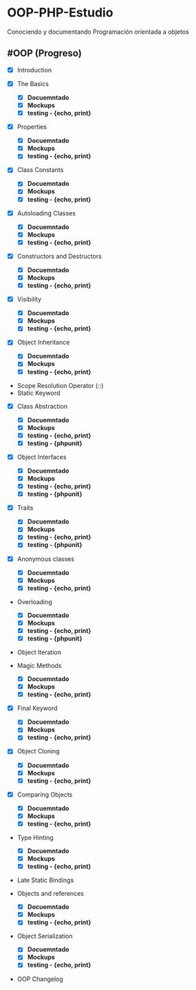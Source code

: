 # OOP-PHP-Estudio

Conociendo y documentando Programación orientada a objetos

## \#OOP (Progreso)

- [x] Introduction
- [x] The Basics

  - [x] **Docuemntado**
  - [x] **Mockups**
  - [x] **testing - {echo, print}**

- [x] Properties

  - [x] **Docuemntado**
  - [x] **Mockups**
  - [x] **testing - {echo, print}**

- [x] Class Constants

  - [x] **Docuemntado**
  - [x] **Mockups**
  - [x] **testing - {echo, print}**

- [x] Autoloading Classes

  - [x] **Docuemntado**
  - [x] **Mockups**
  - [x] **testing - {echo, print}**

- [x] Constructors and Destructors

  - [x] **Docuemntado**
  - [x] **Mockups**
  - [x] **testing - {echo, print}**

- [x] Visibility

  - [x] **Docuemntado**
  - [x] **Mockups**
  - [x] **testing - {echo, print}**

- [x] Object Inheritance

  - [x] **Docuemntado**
  - [x] **Mockups**
  - [x] **testing - {echo, print}**

- Scope Resolution Operator (::)
- Static Keyword
- [x] Class Abstraction

  - [x] **Docuemntado**
  - [x] **Mockups**
  - [x] **testing - {echo, print}**
  - [x] **testing - {phpunit}**

- [x] Object Interfaces

  - [x] **Docuemntado**
  - [x] **Mockups**
  - [x] **testing - {echo, print}**
  - [x] **testing - {phpunit}**

- [x] Traits

  - [x] **Docuemntado**
  - [x] **Mockups**
  - [x] **testing - {echo, print}**
  - [x] **testing - {phpunit}**

- [x] Anonymous classes

  - [x] **Docuemntado**
  - [x] **Mockups**
  - [x] **testing - {echo, print}**

- Overloading

  - [x] **Docuemntado**
  - [x] **Mockups**
  - [x] **testing - {echo, print}**
  - [x] **testing - {phpunit}**

- Object Iteration
- Magic Methods

  - [x] **Docuemntado**
  - [x] **Mockups**
  - [x] **testing - {echo, print}**

- [x] Final Keyword

  - [x] **Docuemntado**
  - [x] **Mockups**
  - [x] **testing - {echo, print}**

- [x] Object Cloning

  - [x] **Docuemntado**
  - [x] **Mockups**
  - [x] **testing - {echo, print}**

- [x] Comparing Objects

  - [x] **Docuemntado**
  - [x] **Mockups**
  - [x] **testing - {echo, print}**

- Type Hinting
  - [x] **Docuemntado**
  - [x] **Mockups**
  - [x] **testing - {echo, print}**
  
- Late Static Bindings

- Objects and references
  - [x] **Docuemntado**
  - [x] **Mockups**
  - [x] **testing - {echo, print}**
  
- Object Serialization
  - [x] **Docuemntado**
  - [x] **Mockups**
  - [x] **testing - {echo, print}**
- OOP Changelog
